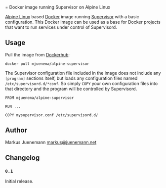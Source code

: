 = Docker image running Supervisor on Alpine Linux

[Alpine Linux](https://alpinelinux.org/)
based [Docker](https://www.docker.com/)
image running [Supervisor](http://supervisord.org/)
with a basic configuration. This Docker image can be used as a base for
Docker projects that want to run services under control of
Supervisord.

## Usage

Pull the image from [Dockerhub]():

```
docker pull mjuenema/alpine-supervisor
```

The Supervisor configuration file included in the image does not
include any `[program]` sections itself, but loads any configuration
files named `/etc/supervisord.d/*conf`. So simply `COPY` your own
configuration files into that directory and the program will be
controlled by Supervisord.

```
FROM mjuenema/alpine-supervisor

RUN ...

COPY mysupervisor.conf /etc/supervisord.d/
```

## Author

Markus Juenemann <markus@juenemann.net>

## Changelog

### `0.1`

Initial release.

